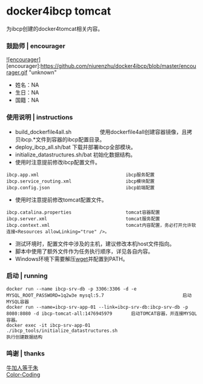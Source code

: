 # docker4ibcp tomcat
为ibcp创建的docker4tomcat相关内容。

### 鼓励师 | encourager
[![encourager]](https://github.com/niurenzhu/docker4ibcp/blob/master/encourager.gif)  
[encourager]:https://github.com/niurenzhu/docker4ibcp/blob/master/encourager.gif "unknown"
* 姓名：NA
* 生日：NA
* 国籍：NA

### 使用说明 | instructions
* build_dockerfile4all.sh                   使用dockerfile4all创建容器镜像，且拷贝ibcp.*文件到容器的ibcp配置目录。
* deploy_ibcp_all.sh/bat                    下载并部署ibcp全部模块。
* initialize_datastructures.sh/bat          初始化数据结构。
* 使用时注意提前修改ibcp配置文件。
```
ibcp.app.xml                                ibcp服务配置
ibcp.service_routing.xml                    ibcp模块配置
ibcp.config.json                            ibcp前端配置
```
* 使用时注意提前修改tomcat配置文件。
```
ibcp.catalina.properties                    tomcat容器配置
ibcp.server.xml                             tomcat服务配置
ibcp.context.xml                            tomcat内容配置，务必打开允许软连接<Resources allowLinking="true" />。
```
* 测试环境时，配置文件中涉及的主机，建议修改本机host文件指向。
* 脚本中使用了额外文件作为任务执行顺序，详见各自内容。
* Windows环境下需要解压[wget](https://github.com/niurenzhu/docker4ibcp/blob/master/wget-win32.zip)并配置到PATH。

### 启动 | running
```
docker run --name ibcp-srv-db -p 3306:3306 -d -e MYSQL_ROOT_PASSWORD=1q2w3e mysql:5.7                             启动MYSQL容器
docker run --name=ibcp-srv-app-01 --link=ibcp-srv-db:ibcp-srv-db -p 8080:8080 -d ibcp-tomcat-all:1476945979       启动TOMCAT容器，并连接MYSQL容器。
docker exec -it ibcp-srv-app-01 ./ibcp_tools/initialize_datastructures.sh                                         执行创建数据结构
```

### 鸣谢 | thanks
[牛加人等于朱](http://baike.baidu.com/view/1769.htm "NiurenZhu")<br>
[Color-Coding](http://colorcoding.org/ "咔啦工作室")<br>
